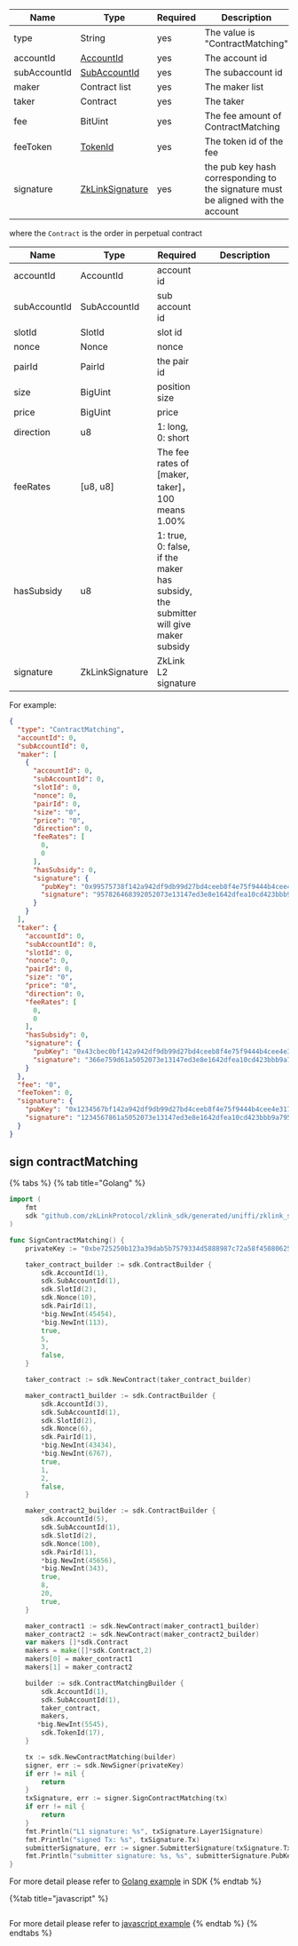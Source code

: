 <table>
<thead><tr><th width="20">Name</th><th width="20">Type</th><th width="10">Required</th><th width="250">Description</th></tr></thead>
<tbody>
<tr><td> type         </td><td> String          </td><td> yes       </td><td> The value is "ContractMatching"                                                  </td></tr>
<tr><td> accountId    </td><td> <a href="../data_types.md#accountid">AccountId</a>       </td><td> yes       </td><td> The account id                                                                   </td></tr>
<tr><td> subAccountId </td><td> <a href="../data_types.md#subaccountid">SubAccountId</a>    </td><td> yes       </td><td> The subaccount id                                                                </td></tr>
<tr><td> maker        </td><td> Contract list   </td><td> yes       </td><td> The maker list                                                                   </td></tr>
<tr><td> taker        </td><td> Contract    </td><td> yes       </td><td> The taker                                                                        </td></tr>
<tr><td> fee          </td><td> BitUint         </td><td> yes       </td><td> The fee amount of ContractMatching                                               </td></tr>
<tr><td> feeToken     </td><td> <a href="../data_types.md#tokenid">TokenId</a>         </td><td> yes       </td><td> The token id of the fee                                                          </td></tr>
<tr><td> signature    </td><td> <a href="../data_types.md#zklinksignature">ZkLinkSignature</a> </td><td> yes       </td><td> the pub key hash corresponding to the signature must be aligned with the account </td></tr>
</tbody>
</table>


where the `Contract` is the order in perpetual contract


<table>
<thead><tr><th width="20">Name</th><th width="20">Type</th><th width="10">Required</th><th width="250">Description</th></tr></thead>
<tbody>
<tr><td> accountId    </td><td> <a ref="../data_types.md#accountid">AccountId</a>       </td><td> account id                                                                         </td></tr>
<tr><td> subAccountId </td><td> <a ref="../data_types.md#SubAccountId">SubAccountId</a>  </td><td> sub account id                                                                     </td></tr>
<tr><td> slotId       </td><td> <a ref="../data_types#slotid">SlotId</a>            </td><td> slot id                                                                            </td></tr>
<tr><td> nonce        </td><td> <a ref="../data_types#nonce">Nonce</a>               </td><td> nonce                                                                              </td></tr>
<tr><td> pairId       </td><td> <a ref="../data_types.md#PairId">PairId</a>             </td><td> the pair id                                                                        </td></tr>
<tr><td> size         </td><td> BigUint                                       </td><td> position size                                                                      </td></tr>
<tr><td> price        </td><td> BigUint                                       </td><td> price                                                                              </td></tr>
<tr><td> direction    </td><td> u8                                            </td><td> 1: long, 0: short                                                                  </td></tr>
<tr><td> feeRates     </td><td> [u8, u8]                                      </td><td> The fee rates of [maker, taker]，100 means 1.00%                                    </td></tr>
<tr><td> hasSubsidy   </td><td> u8                                            </td><td> 1: true, 0: false, if the maker has subsidy, the submitter will give maker subsidy </td></tr>
<tr><td> signature    </td><td> <a ref="../data_types.md#ZkLinkSignature">ZkLinkSignature</a>           </td><td> ZkLink L2 signature                                                                </td></tr>
</tbody>
</table>


For example:

```json
{
  "type": "ContractMatching",
  "accountId": 0,
  "subAccountId": 0,
  "maker": [
    {
      "accountId": 0,
      "subAccountId": 0,
      "slotId": 0,
      "nonce": 0,
      "pairId": 0,
      "size": "0",
      "price": "0",
      "direction": 0,
      "feeRates": [
        0,
        0
      ],
      "hasSubsidy": 0,
      "signature": {
        "pubKey": "0x99575738f142a942df9db99d27bd4ceeb8f4e75f9444b4cee4e3170965854404",
        "signature": "957826468392052073e13147ed3e8e1642dfea10cd423bbb9a795932a15a4c122fa5e71c35a7d59198fa2d7ed28bb1f44e5c5392049607347855243ddc027d00"
      }
    }
  ],
  "taker": {
    "accountId": 0,
    "subAccountId": 0,
    "slotId": 0,
    "nonce": 0,
    "pairId": 0,
    "size": "0",
    "price": "0",
    "direction": 0,
    "feeRates": [
      0,
      0
    ],
    "hasSubsidy": 0,
    "signature": {
      "pubKey": "0x43cbec0bf142a942df9db99d27bd4ceeb8f4e75f9444b4cee4e3170965854404",
      "signature": "366e759d61a5052073e13147ed3e8e1642dfea10cd423bbb9a795932a15a4c122fa5e71c35a7d59198fa2d7ed28bb1f44e5c5392049607347855243ddc027d00"
    }
  },
  "fee": "0",
  "feeToken": 0,
  "signature": {
    "pubKey": "0x1234567bf142a942df9db99d27bd4ceeb8f4e75f9444b4cee4e3170965854404",
    "signature": "1234567861a5052073e13147ed3e8e1642dfea10cd423bbb9a795932a15a4c122fa5e71c35a7d59198fa2d7ed28bb1f44e5c5392049607347855243ddc027d00"
  }
}
```

## sign contractMatching

{% tabs %}
{% tab title="Golang" %}
```go
import (
    fmt
    sdk "github.com/zkLinkProtocol/zklink_sdk/generated/uniffi/zklink_sdk"
)

func SignContractMatching() {
    privateKey := "0xbe725250b123a39dab5b7579334d5888987c72a58f4508062545fe6e08ca94f4"

	taker_contract_builder := sdk.ContractBuilder {
        sdk.AccountId(1),
        sdk.SubAccountId(1),
        sdk.SlotId(2),
        sdk.Nonce(10),
        sdk.PairId(1),
        *big.NewInt(45454),
        *big.NewInt(113),
        true,
        5,
        3,
        false,
    }

    taker_contract := sdk.NewContract(taker_contract_builder)

    maker_contract1_builder := sdk.ContractBuilder {
        sdk.AccountId(3),
        sdk.SubAccountId(1),
        sdk.SlotId(2),
        sdk.Nonce(6),
        sdk.PairId(1),
        *big.NewInt(43434),
        *big.NewInt(6767),
        true,
        1,
        2,
        false,
    }

    maker_contract2_builder := sdk.ContractBuilder {
        sdk.AccountId(5),
        sdk.SubAccountId(1),
        sdk.SlotId(2),
        sdk.Nonce(100),
        sdk.PairId(1),
        *big.NewInt(45656),
        *big.NewInt(343),
        true,
        8,
        20,
        true,
    }

    maker_contract1 := sdk.NewContract(maker_contract1_builder)
    maker_contract2 := sdk.NewContract(maker_contract2_builder)
    var makers []*sdk.Contract
    makers = make([]*sdk.Contract,2)
    makers[0] = maker_contract1
    makers[1] = maker_contract2

    builder := sdk.ContractMatchingBuilder {
        sdk.AccountId(1),
        sdk.SubAccountId(1),
        taker_contract,
        makers,
       *big.NewInt(5545),
        sdk.TokenId(17),
    }

    tx := sdk.NewContractMatching(builder)
    signer, err := sdk.NewSigner(privateKey)
    if err != nil {
        return
    }
    txSignature, err := signer.SignContractMatching(tx)
    if err != nil {
        return
    }
    fmt.Println("L1 signature: %s", txSignature.Layer1Signature)
    fmt.Println("signed Tx: %s", txSignature.Tx)
    submitterSignature, err := signer.SubmitterSignature(txSignature.Tx)
    fmt.Println("submitter signature: %s, %s", submitterSignature.PubKey, submitterSignature.Signature)
}
```

For more detail please refer to [Golang example](https://github.com/zkLinkProtocol/zklink_sdk/tree/main/examples/Golang) in SDK
{% endtab %}

{%tab title="javascript" %}

```javascript

```

For more detail please refer to [javascript example](https://github.com/zkLinkProtocol/zklink_sdk/tree/main/examples/Javascript)
{% endtab %}
{% endtabs %}
